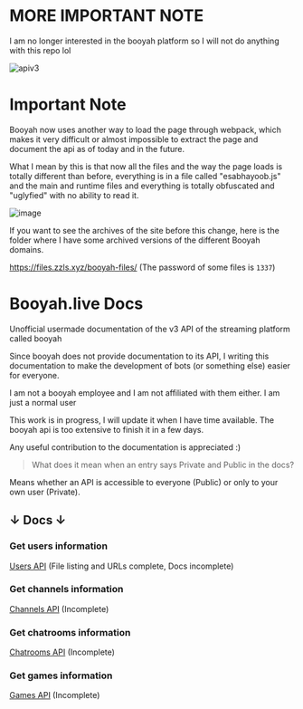 # MORE IMPORTANT NOTE

I am no longer interested in the booyah platform so I will not do anything with this repo lol

![apiv3](https://user-images.githubusercontent.com/61166695/129963654-8abb0486-2a0d-42a3-828b-8d604e6ace3b.png)

# Important Note

Booyah now uses another way to load the page through webpack, which makes it very difficult or almost impossible to extract the page and document the api as of today and in the future.

What I mean by this is that now all the files and the way the page loads is totally different than before, everything is in a file called "esabhayoob.js" and the main and runtime files and everything is totally obfuscated and "uglyfied" with no ability to read it.

![image](https://user-images.githubusercontent.com/61166695/138618618-56f39b30-7f16-4d69-8560-cc0ed56953fd.png)

If you want to see the archives of the site before this change, here is the folder where I have some archived versions of the different Booyah domains.

https://files.zzls.xyz/booyah-files/ (The password of some files is `1337`)

# Booyah.live Docs

Unofficial usermade documentation of the v3 API of the streaming platform called booyah

Since booyah does not provide documentation to its API, I writing this documentation to make the development of bots (or something else) easier for everyone.

I am not a booyah employee and I am not affiliated with them either. I am just a normal user

This work is in progress, I will update it when I have time available. The booyah api is too extensive to finish it in a few days.

Any useful contribution to the documentation is appreciated :)

>What does it mean when an entry says Private and Public in the docs?

Means whether an API is accessible to everyone (Public) or only to your own user (Private).

## ↓ Docs ↓

### Get users information

[Users API](./docs/users.md) (File listing and URLs complete, Docs incomplete)

### Get channels information

[Channels API](./docs/channels.md) (Incomplete)

### Get chatrooms information

[Chatrooms API](./docs/chatrooms.md) (Incomplete)

### Get games information

[Games API](./docs/games.md) (Incomplete)
